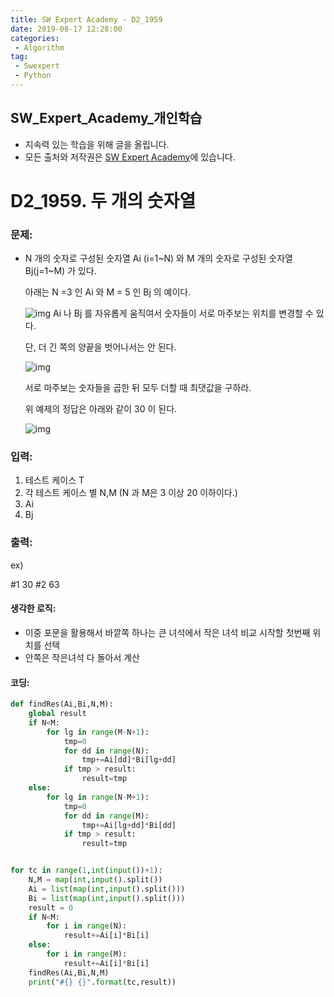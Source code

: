 ```yaml
---
title: SW Expert Academy - D2_1959
date: 2019-08-17 12:28:00
categories:
 - Algorithm
tag:
 - Swexpert
 - Python
---
```


## SW_Expert_Academy_개인학습

- 지속력 있는 학습을 위해 글을 올립니다.
- 모든 출처와 저작권은 [SW Expert Academy][출처]에 있습니다.



# D2_1959. 두 개의 숫자열

### 문제:

- N 개의 숫자로 구성된 숫자열 Ai (i=1~N) 와 M 개의 숫자로 구성된 숫자열 Bj(j=1~M) 가 있다.

  아래는 N =3 인 Ai 와 M = 5 인 Bj 의 예이다.

  ![img](https://www.swexpertacademy.com/main/common/fileDownload.do?downloadType=CKEditorImages&fileId=AV5PqPTKAUEDFAUq)
  Ai 나 Bj 를 자유롭게 움직여서 숫자들이 서로 마주보는 위치를 변경할 수 있다.

  단, 더 긴 쪽의 양끝을 벗어나서는 안 된다.

  ![img](https://www.swexpertacademy.com/main/common/fileDownload.do?downloadType=CKEditorImages&fileId=AV5PqULaAUIDFAUq)

  서로 마주보는 숫자들을 곱한 뒤 모두 더할 때 최댓값을 구하라.

  위 예제의 정답은 아래와 같이 30 이 된다.

   

  ![img](https://www.swexpertacademy.com/main/common/fileDownload.do?downloadType=CKEditorImages&fileId=AV5PqbLKAUcDFAUq)

### 입력:

1. 테스트 케이스 T
2. 각 테스트 케이스 별 N,M (N 과 M은 3 이상 20 이하이다.)
3. Ai
4. Bj

### 출력:

ex)

#1 30
#2 63



#### 생각한 로직:

- 이중 포문을 활용해서 바깥쪽 하나는 큰 녀석에서 작은 녀석 비교 시작할 첫번째 위치를 선택
- 안쪽은 작은녀석 다 돌아서 계산



#### 코딩:

```python
def findRes(Ai,Bi,N,M):
    global result
    if N<M:
        for lg in range(M-N+1):
            tmp=0
            for dd in range(N):
                tmp+=Ai[dd]*Bi[lg+dd]
            if tmp > result:
                result=tmp
    else:
        for lg in range(N-M+1):
            tmp=0
            for dd in range(M):
                tmp+=Ai[lg+dd]*Bi[dd]
            if tmp > result:
                result=tmp


for tc in range(1,int(input())+1):
    N,M = map(int,input().split())
    Ai = list(map(int,input().split()))
    Bi = list(map(int,input().split()))
    result = 0
    if N<M:
        for i in range(N):
            result+=Ai[i]*Bi[i]
    else:
        for i in range(M):
            result+=Ai[i]*Bi[i]
    findRes(Ai,Bi,N,M)
    print("#{} {}".format(tc,result))
```



[출처]: https://www.swexpertacademy.com/
